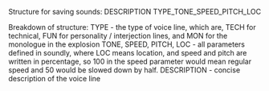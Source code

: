 Structure for saving sounds:
DESCRIPTION TYPE_TONE_SPEED_PITCH_LOC 

Breakdown of structure:
TYPE - the type of voice line, which are, TECH for technical, FUN for personality / interjection lines, and MON for the monologue in the explosion
TONE, SPEED, PITCH, LOC - all parameters defined in soundly, where LOC means location, and speed and pitch are written in percentage, so 100 in the speed parameter would mean regular speed and 50 would be slowed down by half.
DESCRIPTION - concise description of the voice line